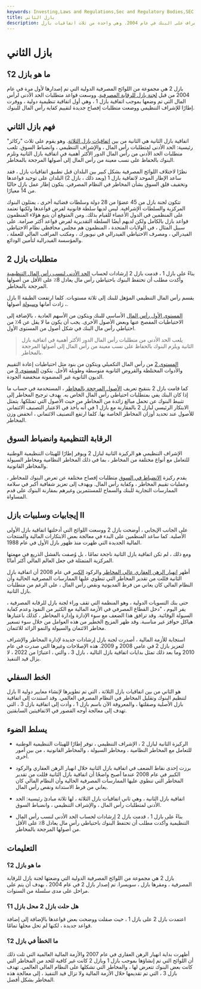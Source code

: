 ```yaml
---
keywords: Investing,Laws and Regulations,Sec and Regulatory Bodies,SEC
title: بازل الثاني
description: بازل 2 هي مجموعة من اللوائح المصرفية الدولية الصادرة عن لجنة بازل للإشراف على البنك في عام 2004. وهي واحدة من ثلاث اتفاقيات بازل.
---
```


# بازل الثاني
## ما هو بازل 2؟

بازل 2 هي مجموعة من اللوائح المصرفية الدولية التي تم إصدارها لأول مرة في عام 2004 من قبل [لجنة بازل للرقابة المصرفية](/baselcommittee). ووسعت قواعد متطلبات الحد الأدنى لرأس المال التي تم وضعها بموجب اتفاقية بازل 1 ، وهي أول اتفاقية تنظيمية دولية ، ووفرت إطارًا للإشراف التنظيمي ووضعت متطلبات إفصاح جديدة لتقييم كفاية رأس المال للبنوك.

## فهم بازل الثاني

اتفاقية بازل الثانية هي الثانية من بين [اتفاقيات بازل الثلاثة](/basel_accord). وهو يقوم على ثلاث "ركائز" رئيسية: الحد الأدنى لمتطلبات رأس المال ، والإشراف التنظيمي ، وانضباط السوق. تلعب متطلبات الحد الأدنى من رأس المال الدور الأكثر أهمية في اتفاقية بازل الثانية وتلزم البنوك بالحفاظ على نسب معينة من رأس المال إلى أصولها المرجحة بالمخاطر.

نظرًا لاختلاف اللوائح المصرفية بشكل كبير بين البلدان قبل تطبيق اتفاقيات بازل ، فقد ساعد الإطار الموحد لاتفاقية بازل 1 (وبعد ذلك ، بازل 2) البلدان على توحيد قواعدها وتخفيف قلق السوق بشأن المخاطر في النظام المصرفي. يتكون إطار عمل بازل حاليًا من 14 معيارًا.

تتكون لجنة بازل من 45 عضوًا من 28 دولة وسلطات قضائية أخرى ، يمثلون البنوك المركزية والسلطات الإشرافية. ليس لديها سلطة قانونية لفرض قواعدها ولكنها تعتمد على المنظمين في الدول الأعضاء للقيام بذلك. ومن المتوقع أن يتبع هؤلاء المنظمون قواعد بازل بالكامل ولكن لديهم أيضًا السلطة التقديرية لفرض قواعد أكثر صرامة. على سبيل المثال ، في الولايات المتحدة ، المنظمون هم مجلس محافظي نظام الاحتياطي الفيدرالي ، ومصرف الاحتياطي الفيدرالي في نيويورك ، ومكتب المراقب المالي للعملة ، والمؤسسة الفيدرالية لتأمين الودائع.

## متطلبات بازل 2

بناءً على بازل 1 ، قدمت بازل 2 إرشادات لحساب [الحد الأدنى لنسب رأس المال التنظيمية](/risk-based-capital-requirement) وأكدت مطلب أن تحتفظ البنوك باحتياطي رأس مال يعادل 8٪ على الأقل من أصولها المرجحة بالمخاطر.

بازل II يقسم رأس المال التنظيمي المؤهل للبنك إلى ثلاثة مستويات. كلما ارتفعت الطبقة ، زادت أمانها [وسيولة](/liquidity) أصولها.

[المستوى الأول رأس المال](/tier1capital) الأساسي للبنك ويتكون من الأسهم العادية ، بالإضافة إلى الاحتياطيات المفصح عنها وبعض الأصول الأخرى. يجب أن يكون ما لا يقل عن 4٪ من احتياطي رأس مال البنك في شكل أصول من المستوى الأول.

> يلعب الحد الأدنى من متطلبات رأس المال الدور الأكثر أهمية في اتفاقية بازل الثانية ويلزم البنوك بالحفاظ على نسب معينة من رأس المال إلى أصولها المرجحة بالمخاطر.

>

[المستوى 2](/tier2capital) من رأس المال التكميلي ويتكون من بنود مثل احتياطيات إعادة التقييم والأدوات المختلطة والقروض الثانوية متوسطة وطويلة الأجل. يتكون [المستوى 3](/tier3capital) من الديون الثانوية غير المضمونة منخفضة الجودة.

كما قامت بازل 2 بتنقيح تعريف [الأصول المرجحة بالمخاطر](/riskweightedassets) ، المستخدمة في حساب ما إذا كان البنك يفي بمتطلبات احتياطي رأس المال الخاص به. يهدف ترجيح المخاطر إلى تثبيط البنوك عن تحمل مبالغ زائدة من المخاطر من حيث الأصول التي تمتلكها. يتمثل الابتكار الرئيسي لبازل 2 بالمقارنة مع بازل 1 في أنه يأخذ في الاعتبار التصنيف الائتماني للأصول عند تحديد أوزان المخاطر الخاصة بها. كلما ارتفع التصنيف الائتماني ، انخفض وزن المخاطر.

## الرقابة التنظيمية وانضباط السوق

الإشراف التنظيمي هو الركيزة الثانية لبازل 2 ويوفر إطارًا للهيئات التنظيمية الوطنية للتعامل مع أنواع مختلفة من المخاطر ، بما في ذلك المخاطر النظامية ومخاطر السيولة والمخاطر القانونية.

يقدم ركيزة [الانضباط في السوق](/market-discipline) متطلبات إفصاح مختلفة عن تعرض البنوك للمخاطر ، وعمليات تقييم المخاطر ، وكفاية رأس المال. ويهدف إلى تعزيز شفافية أكبر في سلامة الممارسات التجارية للبنك والسماح للمستثمرين وغيرهم بمقارنة البنوك على قدم المساواة.

## إيجابيات وسلبيات بازل II

على الجانب الإيجابي ، أوضحت بازل 2 ووسعت اللوائح التي أدخلتها اتفاقية بازل الأولى الأصلية. كما ساعد المنظمين على البدء في معالجة بعض الابتكارات المالية والمنتجات المالية الجديدة التي ظهرت منذ ظهور بازل الأول في عام 1988.

ومع ذلك ، لم تكن اتفاقية بازل الثانية ناجحة تمامًا ، بل وُصفت بالفشل الذريع في مهمتها المركزية المتمثلة في جعل العالم المالي أكثر أمانًا.

أظهر [انهيار الرهن العقاري عالي المخاطر](/subprime-meltdown) والركود [الكبير](/great-recession) في عام 2008 أن اتفاقية بازل الثانية قللت من تقدير المخاطر التي تنطوي عليها الممارسات المصرفية الحالية وأن النظام المالي كان يعاني من فرط المديونية ونقص رأس المال ، على الرغم من متطلبات بازل الثانية.

حتى بنك التسويات الدولية ، وهو المنظمة التي تقف وراء لجنة بازل للرقابة المصرفية ، يقر اليوم ، "دخل القطاع المصرفي في الأزمة المالية مع الكثير من النفوذ وعدم كفاية السيولة الوقائية. وقد ترافق هذا الضعف مع سوء الإدارة وإدارة المخاطر ، كذلك باعتبارها هياكل حوافز غير مناسبة. وقد ظهر المزيج الخطير من هذه العوامل من خلال سوء تسعير مخاطر الائتمان والسيولة والنمو الزائد للائتمان.

استجابة للأزمة المالية ، أصدرت لجنة بازل إرشادات جديدة لإدارة المخاطر والإشراف لتعزيز بازل 2 في عامي 2008 و 2009. هذه الإصلاحات وغيرها التي صدرت في عام 2010 وما بعد ذلك تمثل بدايات اتفاقية بازل التالية ، بازل 3 ، والتي ، اعتبارًا من 2022 ، لا يزال قيد التنفيذ.

## الخط السفلي

بازل II هو الثاني من بين اتفاقيات بازل الثلاثة ، التي تم تطويرها لإنشاء معايير دولية لتنظيم البنوك وتقليل المخاطر في النظام المصرفي العالمي. وقد استندت إلى اتفاقية بازل الأصلية وصقلتها ، والمعروفة الآن باسم بازل 1 ، وأدت إلى اتفاقية بازل 3 ، التي تهدف إلى معالجة أوجه القصور في الاتفاقيتين السابقتين.

## يسلط الضوء

- الركيزة الثانية لبازل 2 ، الإشراف التنظيمي ، توفر إطارًا للهيئات التنظيمية الوطنية للتعامل مع المخاطر النظامية ، ومخاطر السيولة ، والمخاطر القانونية ، من بين أمور أخرى.

- برزت إحدى نقاط الضعف في اتفاقية بازل الثانية خلال انهيار الرهن العقاري والركود الكبير في عام 2008 عندما أصبح واضحًا أن اتفاقية بازل الثانية قللت من تقدير المخاطر التي تنطوي عليها الممارسات المصرفية الحالية وأن النظام المالي كان يعاني من فرط الاستدانة ونقص رأس المال.

- اتفاقية بازل الثانية ، وهي ثاني اتفاقيات بازل الثلاثة ، لها ثلاثة مبادئ رئيسية: الحد الأدنى لمتطلبات رأس المال ، والإشراف التنظيمي ، وانضباط السوق.

- بناءً على بازل 1 ، قدمت بازل 2 إرشادات لحساب الحد الأدنى لنسب رأس المال التنظيمية وأكدت مطلب أن تحتفظ البنوك باحتياطي رأس مال يعادل 8٪ على الأقل من أصولها المرجحة بالمخاطر.

## التعليمات

### ما هو بازل 2؟

بازل 2 هي مجموعة من اللوائح المصرفية الدولية التي وضعتها لجنة بازل للرقابة المصرفية ، ومقرها بازل ، سويسرا. تم إصدار بازل 2 في عام 2004 ، بهدف أن يتم على مراحل على مدى سلسلة من السنوات.

### هل حلت بازل 2 محل بازل 1؟

اعتمدت بازل 2 على بازل 1 ، حيث صقلت ووضحت بعض قواعدها بالإضافة إلى إضافة قواعد جديدة ، لكنها لم تحل محلها تمامًا.

### ما الخطأ في بازل 2؟

أظهرت بداية انهيار الرهن العقاري في عام 2007 والأزمة المالية العالمية التي تلت ذلك أن اللوائح التي تم إنشاؤها بموجب بازل 1 وبازل 2 كانت غير كافية للحد من المخاطر التي كانت بعض البنوك تتعرض لها ، والمخاطر التي تشكلها على النظام المالي العالمي. تهدف بازل 3 ، التي تم تقديمها خلال الأزمة المالية ولا تزال قيد التنفيذ ، إلى معالجة هذه المخاطر بشكل أفضل.

